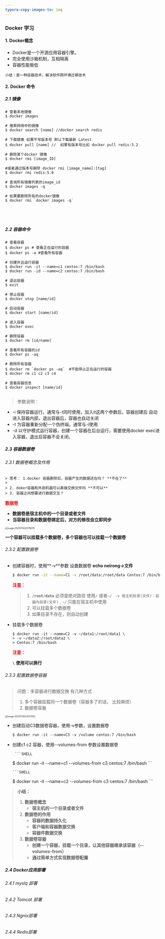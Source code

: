 ```yaml
---
typora-copy-images-to: img
---
```


### Docker 学习

#### 1. Docker概念

+ Docker是一个开源应用容器引擎。
+ 完全使用沙箱机制，互相隔离
+ 容器性能极低

```小结：是一种容器技术，解决软件跨环境迁移技术```

#### 2. Docker 命令

##### 2.1 镜像

```shell
# 查看本地镜像
$ docker images

# 搜索网络中的镜像
$ docker search [name] //docker search redis

# 下载镜像 如果不写版本号 默认下载最新 Latest
$ docker pull [name] //  如果有版本号比如 docker pull redis:3.2 

# 删除某个docker 镜像
$ docker rmi [image_ID] 

#或者通过版本号删除 docker rmi [image_name]:[tag]
$ docker rmi redis:5.0

# 查询所有镜像列表的image_id
$ docker images -q

# 如果要删除所有的docker镜像
$ docker rmi `docker images -q`





```

##### 2.2 容器命令

```shell
# 查看容器
$ docker ps # 查看正在运行的容器
$ docker ps -a #查看所有容器

# 创建并且运行容器
$ docker run -it --name=c1 centos:7 /bin/bash 
$ docker run -id --name=c2 centos:7 /bin/bash

# 退出容器
$ exit

# 停止容器
$ docker stop [name/id]

# 启动容器
$ docker start [name/id]

# 进入容器
$ docker exec

# 删除容器
$ docker rm [id/name]

# 查看所有容器的id
$ docker ps -aq

# 删除所有容器
$ docker rm `docker ps -aq`  #不能停止正在运行的容器
$ docker rm c1 c2 c3 c4

# 查看容器信息
$ docker inspect [name/id]


```

> 参数说明：

+ -i 保持容器运行。通常与-t同时使用，加入it这两个参数后，容器创建后 自动进入容器内部，退出容器后，容器也自动关闭
+ -t 为容器重新分配一个伪终端，通常与-i使用
+ -d 以守护模式运行容器，创建一个容器在后台运行，需要使用docker exec进入容器，退出后容器不会关闭。

##### 2.3 容器数据卷

###### 2.3.1 数据卷概念及作用

	> 思考： 1.docker 容器删除后，容器产生的数据还在吗？ **不在了**
	>
	> 2. doker容器和外部机器可以直接交换文件吗 **不可以**
	> 3. 容器之间想要进行数据交互？

  <font color='red'>**数据卷**</font>

+ **数据卷是宿主机中的一个目录或者文件**
+ **当容器目录和数据卷绑定后，对方的修改会立即同步**

<img src="https://raw.githubusercontent.com/ddfoever/docker-learning/master/img/image-20210114220116315.png" alt="image-20210114220116315" style="zoom:50%;" />



**一个容器可以挂载多个数据卷，多个容器也可以挂载一个数据卷**

###### 2.3.2  配置数据卷

+ 创建容器时，使用**-v**参数 设置数据卷 **echo  neirong->文件**

  ```sh
  $ docker run -it --name=C1 -v /root/data:/root/data Centos:7 /bin/bash
  ```

  <font color='red'>**注意：**</font>

  > 1. **`/root/data`** 必须是绝对路径 使用`/` 或者`~/ ` `-v 宿主机目录(文件)：容器内目录(文件)` ,  `~/` 只能在宿主机中使用
  > 2. 可以挂载多个数据卷
  > 3. 如果目录不存在，则自动创建

+ 挂载多个数据卷

  ```shell
  $ docker run -it --name=C2 -v ~/data1:/root/data1 \
  > -v ~/data2:/root/data2 \
  > Centos:7 /bin/bash
  ```

  <font color='red'> **注意：**</font>

  `\` **使用可以换行**

###### 2.3.3 配置数据卷容器

> 问题：多容器进行数据交换  有几种方式
>
> 1. 多个容器挂载同一个数据卷（容器多了的话， 比较麻烦）
> 2. 数据卷容器

<img src="https://raw.githubusercontent.com/ddfoever/docker-learning/master/img/image-20210114224137052.png" alt="image-20210114224137052" style="zoom:50%;" />

+ 创建启动C3数据卷容器，使用-v参数，设置数据卷

  ```SHELL
  $ docker run -it --name=C3 -v /volume centos:7 /bin/bash
  ```

+ 创建c1 c2 容器，使用--volumes-from 参数设置数据卷

       ```SHELL
  $ docker run -it --name=c1 --volumes-from c3 centos:7 /bin/bash
       ```

      ```SHELL
  $ docker run -it --name=c2 --volumes-from c3 centos:7 /bin/bash
      ```

> **小结：**
>
> 1. **数据卷概念**
>    + **宿主机的一个目录或者文件**
> 2. **数据卷的作用**
>    - **容器的数据持久化**
>    - **客户端和容器数据交换**
>    - **容器件数据交换**
> 3. **数据卷容器**
>    + **创建一个容器，挂载一个目录，让其他容器继承该容器（--volumes-from）**
>    + **通过简单方式实现数据卷配置** 	

##### 2.4 Docker应用部署

###### 2.4.1 myslq 部署

###### 2.4.2 Tomcat 部署

###### 2.4.3 Ngnix部署

###### 2.4.4 Redis部署



